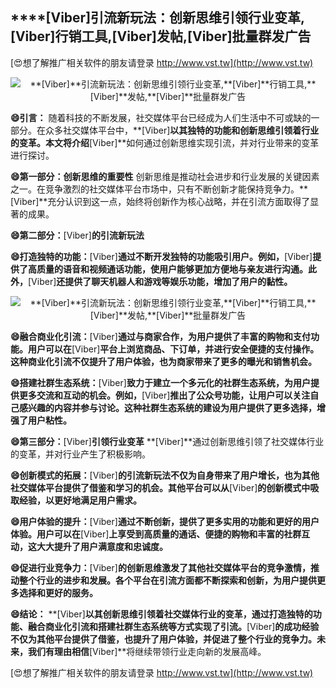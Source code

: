 ## ****[Viber]**引流新玩法：创新思维引领行业变革,**[Viber]**行销工具,**[Viber]**发帖,**[Viber]**批量群发广告**

[😍想了解推广相关软件的朋友请登录 http://www.vst.tw](http://www.vst.tw)

 <center><img src="https://vst.tw/MP4/tuiguang/png/2.png" alt="**[Viber]**引流新玩法：创新思维引领行业变革,**[Viber]**行销工具,**[Viber]**发帖,**[Viber]**批量群发广告"></center>

**😄引言：**
随着科技的不断发展，社交媒体平台已经成为人们生活中不可或缺的一部分。在众多社交媒体平台中，**[Viber]**以其独特的功能和创新思维引领着行业的变革。本文将介绍**[Viber]**如何通过创新思维实现引流，并对行业带来的变革进行探讨。

**😄第一部分：创新思维的重要性**
创新思维是推动社会进步和行业发展的关键因素之一。在竞争激烈的社交媒体平台市场中，只有不断创新才能保持竞争力。**[Viber]**充分认识到这一点，始终将创新作为核心战略，并在引流方面取得了显著的成果。

**😄第二部分：**[Viber]**的引流新玩法**

**😄打造独特的功能：**[Viber]**通过不断开发独特的功能吸引用户。例如，**[Viber]**提供了高质量的语音和视频通话功能，使用户能够更加方便地与亲友进行沟通。此外，**[Viber]**还提供了聊天机器人和游戏等娱乐功能，增加了用户的黏性。**

 <center><img src="https://vst.tw/MP4/tuiguang/png/2.png" alt="**[Viber]**引流新玩法：创新思维引领行业变革,**[Viber]**行销工具,**[Viber]**发帖,**[Viber]**批量群发广告"></center>

**😄融合商业化引流：**[Viber]**通过与商家合作，为用户提供了丰富的购物和支付功能。用户可以在**[Viber]**平台上浏览商品、下订单，并进行安全便捷的支付操作。这种商业化引流不仅提升了用户体验，也为商家带来了更多的曝光和销售机会。**

**😄搭建社群生态系统：**[Viber]**致力于建立一个多元化的社群生态系统，为用户提供更多交流和互动的机会。例如，**[Viber]**推出了公众号功能，让用户可以关注自己感兴趣的内容并参与讨论。这种社群生态系统的建设为用户提供了更多选择，增强了用户粘性。**

**😄第三部分：**[Viber]**引领行业变革**
**[Viber]**通过创新思维引领了社交媒体行业的变革，并对行业产生了积极影响。

**😄创新模式的拓展：**[Viber]**的引流新玩法不仅为自身带来了用户增长，也为其他社交媒体平台提供了借鉴和学习的机会。其他平台可以从**[Viber]**的创新模式中吸取经验，以更好地满足用户需求。**

**😄用户体验的提升：**[Viber]**通过不断创新，提供了更多实用的功能和更好的用户体验。用户可以在**[Viber]**上享受到高质量的通话、便捷的购物和丰富的社群互动，这大大提升了用户满意度和忠诚度。**

**😄促进行业竞争力：**[Viber]**的创新思维激发了其他社交媒体平台的竞争激情，推动整个行业的进步和发展。各个平台在引流方面都不断探索和创新，为用户提供更多选择和更好的服务。**

**😄结论：**
**[Viber]**以其创新思维引领着社交媒体行业的变革，通过打造独特的功能、融合商业化引流和搭建社群生态系统等方式实现了引流。**[Viber]**的成功经验不仅为其他平台提供了借鉴，也提升了用户体验，并促进了整个行业的竞争力。未来，我们有理由相信**[Viber]**将继续带领行业走向新的发展高峰。

[😍想了解推广相关软件的朋友请登录 http://www.vst.tw](http://www.vst.tw)



